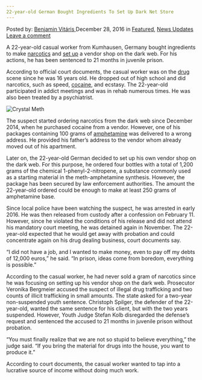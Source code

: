 ```yaml
---
22-year-old German Bought Ingredients To Set Up Dark Net Store
---
```

<article class="post-listing post-17192 post type-post status-publish format-standard has-post-thumbnail hentry category-deepdot-news category-news-updates tag-22yearold tag-bought tag-dark tag-german tag-ingredients tag-net tag-set tag-store">
    <div class="post-inner">
    <p class="post-meta">
    <span>Posted by: <a href="https://www.deepdotweb.com/author/benjaminvi/" title="">Benjamin Vitáris </a></span>
    <span>December 28, 2016</span>
    <span>in <a href="https://www.deepdotweb.com/category/deepdot-news/" rel="category tag">Featured</a>, <a href="https://www.deepdotweb.com/category/news-updates/" rel="category tag">News Updates</a></span>
    <span><a href="https://www.deepdotweb.com/2016/12/28/22-year-old-german-bought-ingredients-set-dark-net-store/#respond">Leave a comment</a></span>
    </p>
    <div class="clear"></div>
    <div class="entry">
    <p>A 22-year-old casual worker from Kumhausen, Germany bought ingredients to make <a href="https://www.deepdotweb.com/tag/narcotics/">narcotics</a> and <a href="http://www.wochenblatt.de/nachrichten/landshut/regionales/Kumhausener-holte-sich-Zutaten-fuer-Drogenkueche-aus-dem-Darknet;art67,410456">set up</a> a vendor shop on the dark web. For his actions, he has been sentenced to 21 months in juvenile prison.</p>
    <p>According to official court documents, the casual worker was on the <a href="https://www.deepdotweb.com/tag/drugs/">drug</a> scene since he was 16 years old. He dropped out of high school and did narcotics, such as speed, <a href="https://www.deepdotweb.com/tag/cocaine/">cocaine</a>, and ecstasy. The 22-year-old participated in addict meetings and was in rehab numerous times. He was also been treated by a psychiatrist.</p>
    <p><img class="wp-image-17197 aligncenter" src="https://www.deepdotweb.com/wp-content/uploads/2016/12/crystal-meth.jpeg" alt="Crystal Meth" srcset="https://www.deepdotweb.com/wp-content/uploads/2016/12/crystal-meth.jpeg 592w, https://www.deepdotweb.com/wp-content/uploads/2016/12/crystal-meth-300x157.jpeg 300w" sizes="(max-width: 592px) 100vw, 592px"/></p>
    <p>The suspect started ordering narcotics from the dark web since December 2014, when he purchased cocaine from a vendor. However, one of his packages containing 100 grams of <a href="https://www.deepdotweb.com/tag/amphetamine/">amphetamine</a> was delivered to a wrong address. He provided his father’s address to the vendor whom already moved out of his apartment.</p>
    <p>Later on, the 22-year-old German decided to set up his own vendor shop on the dark web. For this purpose, he ordered four bottles with a total of 1,200 grams of the chemical 1-phenyl-2-nitropene, a substance commonly used as a starting material in the meth-amphetamine synthesis. However, the package has been secured by law enforcement authorities. The amount the 22-year-old ordered could be enough to make at least 250 grams of amphetamine base.</p>
    <p>Since local police have been watching the suspect, he was arrested in early 2016. He was then released from custody after a confession on February 11. However, since he violated the conditions of his release and did not attend his mandatory court meeting, he was detained again in November. The 22-year-old expected that he would get away with probation and could concentrate again on his drug dealing business, court documents say.</p>
    <p>&#8220;I did not have a job, and I wanted to make money, even to pay off my debts of 12,000 euros,&#8221; he said. &#8220;In prison, ideas come from boredom, everything is possible.&#8221;</p>
    <p>According to the casual worker, he had never sold a gram of narcotics since he was focusing on setting up his vendor shop on the dark web. Prosecutor Veronika Bergmeier accused the suspect of illegal drug trafficking and two counts of illicit trafficking in small amounts. The state asked for a two-year non-suspended youth sentence. Christoph Spilger, the defender of the 22-year-old, wanted the same sentence for his client, but with the two years suspended. However, Youth Judge Stefan Kolb disregarded the defense’s request and sentenced the accused to 21 months in juvenile prison without probation.</p>
    <p>&#8220;You must finally realize that we are not so stupid to believe everything,&#8221; the judge said. &#8220;If you bring the material for drugs into the house, you want to produce it.&#8221;</p>
    <p>According to court documents, the casual worker wanted to tap into a lucrative source of income without doing much work.</p>
    </div>
    <span style="display:none"><a href="https://www.deepdotweb.com/tag/22yearold/" rel="tag">22yearold</a> <a href="https://www.deepdotweb.com/tag/bought/" rel="tag">bought</a> <a href="https://www.deepdotweb.com/tag/dark/" rel="tag">dark</a> <a href="https://www.deepdotweb.com/tag/german/" rel="tag">german</a> <a href="https://www.deepdotweb.com/tag/ingredients/" rel="tag">ingredients</a> <a href="https://www.deepdotweb.com/tag/net/" rel="tag">net</a> <a href="https://www.deepdotweb.com/tag/set/" rel="tag">set</a> <a href="https://www.deepdotweb.com/tag/store/" rel="tag">store</a></span> <span style="display:none" class="updated">2016-12-28</span>
    <div style="display:none" class="vcard author" itemprop="author" itemscope itemtype="http://schema.org/Person"><strong class="fn" itemprop="name"><a href="https://www.deepdotweb.com/author/benjaminvi/" title="Posts by Benjamin Vitáris" rel="author">Benjamin Vitáris</a></strong></div>
    </div>
</article>

